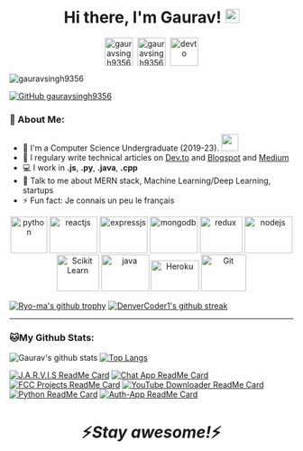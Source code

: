 <div align="center">
   <h1>Hi there, I'm Gaurav! <img src="https://media.giphy.com/media/hvRJCLFzcasrR4ia7z/giphy.gif" width="25px"> </h1>
</div>

<p align="center">
<a href="https://twitter.com/GauravS36826604" target="blank"><img align="center" src="https://cdn.jsdelivr.net/npm/simple-icons@3.0.1/icons/twitter.svg" alt="gauravsingh9356" height="50" width="50" /></a>&nbsp;
<a href="https://linkedin.com/in/gauravsingh9356_" target="blank"><img align="center" src="https://cdn.jsdelivr.net/npm/simple-icons@3.0.1/icons/linkedin.svg" alt="gauravsingh9356" height="50" width="50" /></a>&nbsp;
<a href="https://dev.to/gauravsingh9356"><img align="center" alt="devto" width="50" height="50" src="https://d2fltix0v2e0sb.cloudfront.net/dev-badge.svg" /></a>

</p>

<p align="left"> <img src="https://komarev.com/ghpvc/?username=gauravsingh9356&label=Profile Views&color=blue&style=plastic&theme=dark" alt="gauravsingh9356" /> </p>

[![GitHub gauravsingh9356](https://img.shields.io/github/followers/gauravsingh9356?label=Followers&style=social)](https://github.com/gauravsingh9356)


### 🤵 About Me:
- 🏦 I'm a Computer Science Undergraduate (2019-23).
      <img src="https://media.giphy.com/media/WUlplcMpOCEmTGBtBW/giphy.gif" width="30">
- 📝 I regulary write technical articles on [Dev.to](https://dev.to/gauravsingh9356) and [Blogspot](https://techtalkswithgaurav.blogspot.com/) and [Medium](https://medium.com/@gs935688)
- 💻 I work in **.js**, **.py**, **.java**, **.cpp**
- 💬 Talk to me about MERN stack, Machine Learning/Deep Learning, startups
- ⚡ Fun fact: Je connais un peu le français

<p align="center">
      <img src="https://www.vectorlogo.zone/logos/python/python-icon.svg" alt="python" width="65" height="65"/>
      <img src="https://www.vectorlogo.zone/logos/reactjs/reactjs-ar21.svg" alt="reactjs" width="85" height="65"/>
      <img src="https://www.vectorlogo.zone/logos/expressjs/expressjs-ar21.svg" alt="expressjs" width="85" height="65"/> 
      <img src="https://www.vectorlogo.zone/logos/mongodb/mongodb-ar21.svg" alt="mongodb" width="85" height="65"/>
      <img src="https://github.com/leungwensen/svg-icon/blob/master/dist/svg/logos/redux.svg" alt="redux" width="75" height="65"/> 
      <img src="https://www.vectorlogo.zone/logos/nodejs/nodejs-ar21.svg" alt="nodejs" width="85" height="65"/>
      <img src="https://upload.wikimedia.org/wikipedia/commons/thumb/0/05/Scikit_learn_logo_small.svg/390px-Scikit_learn_logo_small.svg.png" alt="Scikit Learn" width="75" height="65"/> 
      <img src="https://www.vectorlogo.zone/logos/java/java-ar21.svg" alt="java" width="85" height="65"/>
      <img src="https://www.vectorlogo.zone/logos/heroku/heroku-ar21.svg" alt="Heroku" width="85" height="55"/> 
      <img src="https://www.vectorlogo.zone/logos/git-scm/git-scm-ar21.svg" alt="Git" width="80" height="65"/> 
</p>


[![Ryo-ma's github trophy](https://github-profile-trophy.vercel.app/?username=GauravSingh9356&row=1)](https://github.com/ryo-ma/github-profile-trophy)
[![DenverCoder1's github streak](https://github-readme-streak-stats.herokuapp.com/?user=GauravSingh9356&theme=blue-green)](https://github.com/DenverCoder1/github-readme-streak-stats)



---
### 🐱My Github Stats:
![Gaurav's github stats](https://github-readme-stats.vercel.app/api?username=gauravsingh9356&&show_icons=true&title_color=ffffff&icon_color=55E897&text_color=5EACE1&bg_color=151515)
[![Top Langs](https://github-readme-stats.vercel.app/api/top-langs/?username=GauravSingh9356&layout=compact&text_color=daf7dc&bg_color=151515&theme=dark)](https://github.com/GauravSingh9356/github-readme-stats)

[![J.A.R.V.I.S ReadMe Card](https://github-readme-stats.vercel.app/api/pin/?username=gauravsingh9356&repo=J.A.R.V.I.S&show_owner=true&theme=highcontrast)](https://github.com/gauravsingh9356/J.A.R.V.I.S)
[![Chat App ReadMe Card](https://github-readme-stats.vercel.app/api/pin/?username=gauravsingh9356&repo=Chat-App&show_owner=true&theme=highcontrast)](https://github.com/gauravsingh9356/Chat-App)
[![FCC Projects ReadMe Card](https://github-readme-stats.vercel.app/api/pin/?username=gauravsingh9356&repo=FreeCodeCamp-Projects&show_owner=true&theme=highcontrast)](https://github.com/gauravsingh9356/FreeCodeCamp-Projects)
[![YouTube Downloader ReadMe Card](https://github-readme-stats.vercel.app/api/pin/?username=gauravsingh9356&repo=Youtube-Downloader&show_owner=true&theme=highcontrast)](https://github.com/gauravsingh9356/Youtube-Downloader)
[![Python ReadMe Card](https://github-readme-stats.vercel.app/api/pin/?username=gauravsingh9356&repo=Python&show_owner=true&theme=highcontrast)](https://github.com/gauravsingh9356/Python)
[![Auth-App ReadMe Card](https://github-readme-stats.vercel.app/api/pin/?username=gauravsingh9356&repo=Auth-App&show_owner=true&theme=highcontrast)](https://github.com/gauravsingh9356/Auth-App)






<h1 align='center'>⚡️<i>Stay awesome!</i>⚡️</h1>


